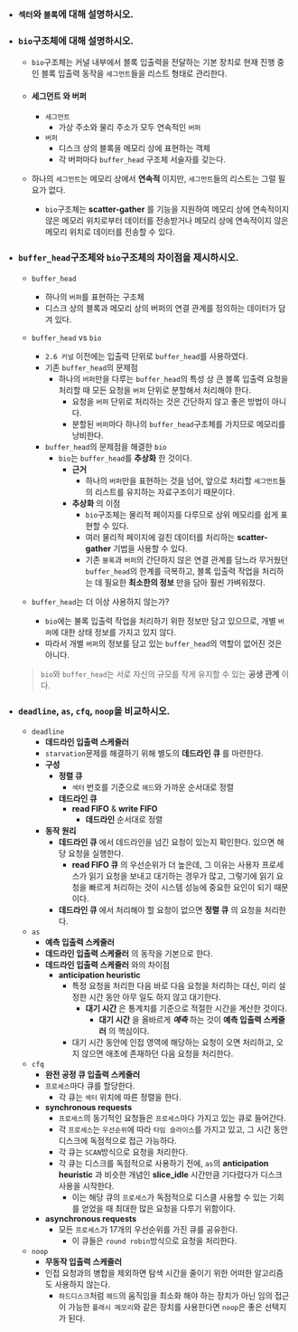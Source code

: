 - ### `섹터`와 `블록`에 대해 설명하시오.

- ### `bio`구조체에 대해 설명하시오.
    - `bio`구조체는 커널 내부에서 블록 입출력을 전달하는 기본 장치로 현재 진행 중인 블록 입출력 동작을 `세그먼트`들을 리스트 형태로 관리한다. 
	
	- #### __세그먼트__ 와 __버퍼__
		- `세그먼트`
			- 가상 주소와 물리 주소가 모두 연속적인 `버퍼`
		- `버퍼`
            - 디스크 상의 블록을 메모리 상에 표현하는 객체
			- 각 버퍼마다 `buffer_head` 구조체 서술자를 갖는다.
	
    - 하나의 `세그먼트`는 메모리 상에서 __연속적__ 이지만, `세그먼트`들의 리스트는 그럴 필요가 없다.
        - `bio`구조체는 __scatter-gather__ 를 기능을 지원하여 메모리 상에 연속적이지 않은 메모리 위치로부터 데이터를 전송받거나 메모리 상에 연속적이지 않은 메모리 위치로 데이터를 전송할 수 있다.

- ### `buffer_head`구조체와 `bio`구조체의 차이점을 제시하시오.
    - `buffer_head`
        - 하나의 `버퍼`를 표현하는 구조체
        - 디스크 상의 블록과 메모리 상의 버퍼의 연결 관계를 정의하는 데이터가 담겨 있다.
			
    - `buffer_head` vs `bio`
		- `2.6 커널` 이전에는 입출력 단위로 `buffer_head`를 사용하였다.
        - 기존 `buffer_head`의 문제점
            - 하나의 `버퍼`만을 다루는 `buffer_head`의 특성 상 큰 블록 입출력 요청을 처리할 때 모든 요청을 `버퍼` 단위로 분할해서 처리해야 한다.
                - 요청을 `버퍼` 단위로 처리하는 것은 간단하지 않고 좋은 방법이 아니다.
                - 분할된 `버퍼`마다 하나의 `buffer_head`구조체를 가지므로 메모리를 낭비한다.
        - `buffer_head`의 문제점을 해결한 `bio`
            - `bio`는 `buffer_head`를 __추상화__ 한 것이다.
                - __근거__
                    - 하나의 `버퍼`만을 표현하는 것을 넘어, 앞으로 처리할 `세그먼트`들의 리스트를 유지하는 자료구조이기 때문이다.
                - __추상화__ 의 이점
					- `bio`구조체는 물리적 페이지를 다루므로 상위 메모리를 쉽게 표현할 수 있다.
                    - 여러 물리적 페이지에 걸친 데이터를 처리하는 __scatter-gather__ 기법을 사용할 수 있다.
                    - 기존 `블록`과 `버퍼`의 간단하지 않은 연결 관계를 담느라 무거웠던 `buffer_head`의 한계를 극복하고, 블록 입출력 작업을 처리하는 데 필요한 __최소한의 정보__ 만을 담아 훨씬 가벼워졌다.
    
	- `buffer_head`는 더 이상 사용하지 않는가?
        - `bio`에는 불록 입출력 작업을 처리하기 위한 정보만 담고 있으므로, 개별 `버퍼`에 대한 상태 정보를 가지고 있지 않다.
        - 따라서 개별 `버퍼`의 정보를 담고 있는 `buffer_head`의 역할이 없어진 것은 아니다.
    > `bio`와 `buffer_head`는 서로 자신의 규모를 작게 유지할 수 있는 __공생 관계__ 이다.

- ### `deadline`, `as`, `cfq`, `noop`을 비교하시오.
    - `deadline`
        - __데드라인 입출력 스케줄러__
        - `starvation`문제를 해결하기 위해 별도의 __데드라인 큐__ 를 마련한다.
        - __구성__
            - __정렬 큐__
                - `섹터` 번호를 기준으로 `헤드`와 가까운 순서대로 정렬
            - __데드라인 큐__
                - __read FIFO__ & __write FIFO__
                    - __데드라인__ 순서대로 정렬
        - __동작 원리__
            - __데드라인 큐__ 에서 데드라인을 넘긴 요청이 있는지 확인한다. 있으면 해당 요청을 실행한다.
                - __read FIFO 큐__ 의 우선순위가 더 높은데, 그 이유는 사용자 프로세스가 읽기 요청을 보내고 대기하는 경우가 많고, 그렇기에 읽기 요청을 빠르게 처리하는 것이 시스템 성능에 중요한 요인이 되기 때문이다.
            - __데드라인 큐__ 에서 처리해야 할 요청이 없으면 __정렬 큐__ 의 요청을 처리한다.
    - `as`
        - __예측 입출력 스케줄러__
        - __데드라인 입출력 스케줄러__ 의 동작을 기본으로 한다.
        - __데드라인 입출력 스케줄러__ 와의 차이점
            - __anticipation heuristic__
                - 특정 요청을 처리한 다음 바로 다음 요청을 처리하는 대신, 미리 설정한 시간 동안 아무 일도 하지 않고 대기한다.
                    - __대기 시간__ 은 통계치를 기준으로 적절한 시간을 계산한 것이다.
                        - __대기 시간__ 을 올바르게 __*예측*__ 하는 것이 __예측 입출력 스케줄러__ 의 핵심이다.
                - 대기 시간 동안에 인접 영역에 해당하는 요청이 오면 처리하고, 오지 않으면 애초에 존재하던 다음 요청을 처리한다.
    - `cfq`
        - __완전 공정 큐 입출력 스케줄러__
        - `프로세스`마다 큐를 할당한다.
            - 각 큐는 `섹터` 위치에 따른 정렬을 한다.
        - __synchronous requests__
            - `프로세스`의 동기적인 요청들은 `프로세스`마다 가지고 있는 큐로 들어간다.
            - 각 `프로세스`는 `우선순위`에 따라 `타임 슬라이스`를 가지고 있고, 그 시간 동안 디스크에 독점적으로 접근 가능하다.
            - 각 큐는 `SCAN`방식으로 요청을 처리한다.
            - 각 큐는 디스크를 독점적으로 사용하기 전에, `as`의 __anticipation heuristic__ 과 비슷한 개념인 __slice_idle__ 시간만큼 기다렸다가 디스크 사용을 시작한다.
                - 이는 해당 큐의 `프로세스`가 독점적으로 디스클 사용할 수 있는 기회를 얻었을 때 최대한 많은 요청을 다루기 위함이다.
        - __asynchronous requests__
            - 모든 `프로세스`가 17개의 우선순위를 가진 큐를 공유한다.
                - 이 큐들은 `round robin`방식으로 요청을 처리한다.
    - `noop`
        - __무동작 입출력 스케줄러__
        - 인접 요청과의 병합을 제외하면 탐색 시간을 줄이기 위한 어떠한 알고리즘도 사용하지 않는다.
            - `하드디스크`처럼 `헤드`의 움직임을 최소화 해야 하는 장치가 아닌 임의 접근이 가능한 `플래시 메모리`와 같은 장치를 사용한다면 `noop`은 좋은 선택지가 된다.
